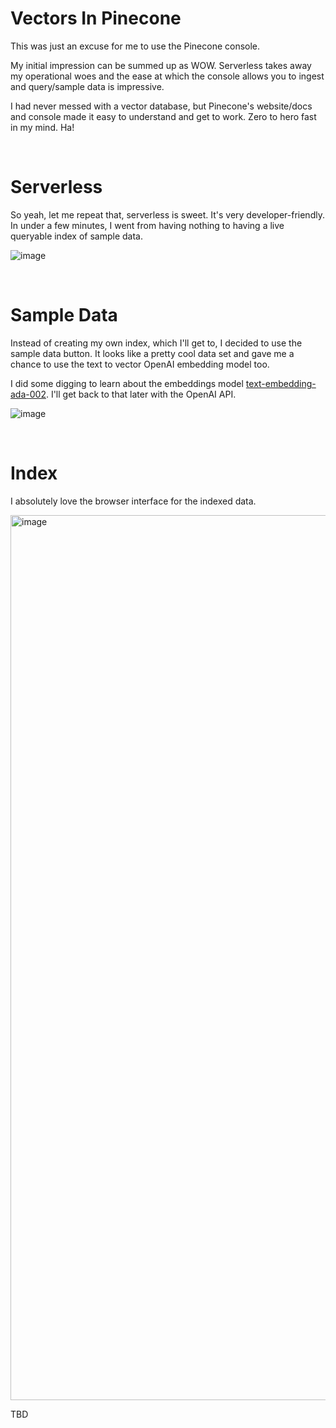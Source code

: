 # Vectors In Pinecone
This was just an excuse for me to use the Pinecone console.

My initial impression can be summed up as WOW. Serverless takes away my operational woes and the ease at which the console allows you to ingest and query/sample data is impressive.

I had never messed with a vector database, but Pinecone's website/docs and console made it easy to understand and get to work. Zero to hero fast in my mind. Ha!

<br/>

# Serverless
So yeah, let me repeat that, serverless is sweet. It's very developer-friendly. In under a few minutes, I went from having nothing to having a live queryable index of sample data.

![image](https://github.com/scottsappen/VectorsInPinecone/assets/2436969/65be827f-f69e-4c9c-9afb-510f1de66a5c)

<br/>

# Sample Data
Instead of creating my own index, which I'll get to, I decided to use the sample data button. It looks like a pretty cool data set and gave me a chance to use the text to vector OpenAI embedding model too.

I did some digging to learn about the embeddings model [text-embedding-ada-002](https://openai.com/blog/new-and-improved-embedding-model). I'll get back to that later with the OpenAI API.

![image](https://github.com/scottsappen/VectorsInPinecone/assets/2436969/a2049a86-4cf4-4497-9577-5cd42dad6f31)

<br/>

# Index
I absolutely love the browser interface for the indexed data.

<img width="1416" alt="image" src="https://github.com/scottsappen/VectorsInPinecone/assets/2436969/f3d3f600-3982-4db9-8780-91c59aeeea58">

TBD

